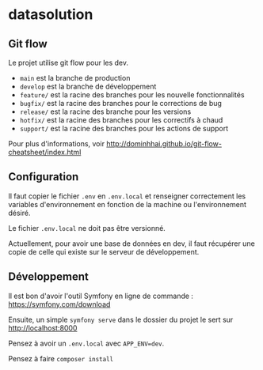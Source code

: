 # datasolution

## Git flow

Le projet utilise git flow pour les dev.

 - `main` est la branche de production
 - `develop` est la branche de développement
 - `feature/` est la racine des branches pour les nouvelle fonctionnalités
 - `bugfix/` est la racine des branches pour le corrections de bug
 - `release/` est la racine des branche pour les versions
 - `hotfix/` est la racine des branches pour les correctifs à chaud
 - `support/` est la racine des branches pour les actions de support

Pour plus d'informations, voir <http://dominhhai.github.io/git-flow-cheatsheet/index.html>

## Configuration

Il faut copier le fichier `.env` en `.env.local` et renseigner correctement les 
variables d'environnement en fonction de la machine ou l'environnement désiré.

Le fichier `.env.local` ne doit pas être versionné.

Actuellement, pour avoir une base de données en dev, il faut récupérer une 
copie de celle qui existe sur le serveur de développement.

## Développement

Il est bon d'avoir l'outil Symfony en ligne de commande : <https://symfony.com/download>

Ensuite, un simple `symfony serve` dans le dossier du projet le sert 
sur <http://localhost:8000>

Pensez à avoir un `.env.local` avec `APP_ENV=dev`.

Pensez à faire `composer install`

